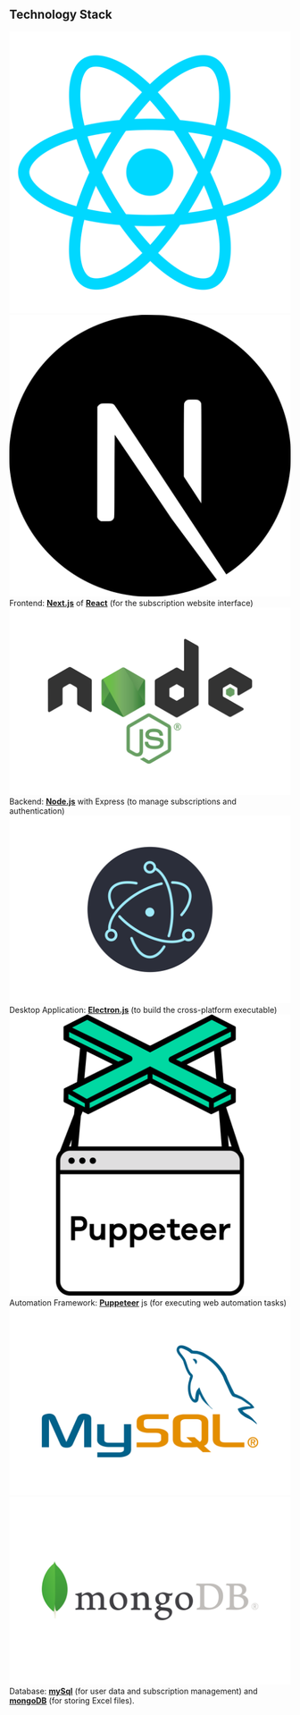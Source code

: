 ## Technology Stack


![Components](../../User%20Workflow/img/1174949_js_react%20js_logo_react_react%20native_icon.png)  ![Components](../../User%20Workflow/img/nextjs-icon-svgrepo-com.svg)   Frontend: **[Next.js](https://nextjs.org/)** of **[React](https://react.dev/)** (for the subscription website interface)
![Components](../../User%20Workflow/img/Node.js-Logo.wine.svg)    Backend: **[Node.js](https://nodejs.org/en)** with Express (to manage subscriptions and authentication)
![Components](../../User%20Workflow/img/Electron_(software_framework)-Logo.wine.svg)    Desktop Application: **[Electron.js](https://www.electronjs.org/)** (to build the cross-platform executable)
![Components](../../User%20Workflow/img/puppeteer-svgrepo-com.svg)    Automation Framework: **[Puppeteer](https://pptr.dev/)** js (for executing web automation tasks)
![Components](../../User%20Workflow/img/MySQL-Logo.wine.svg) ![Components](../../User%20Workflow/img/MongoDB-Logo.wine.svg)   Database: **[mySql](https://www.mysql.com/)** (for user data and subscription management) and **[mongoDB](https://www.mongodb.com/)** (for storing Excel files).